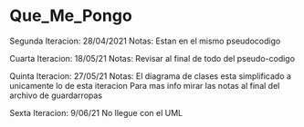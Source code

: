 # Que_Me_Pongo

Segunda Iteracion: 28/04/2021
Notas: Estan en el mismo pseudocodigo

Cuarta Iteracion: 18/05/21
Notas: Revisar al final de todo del pseudo-codigo

Quinta Iteracion: 27/05/21
Notas: El diagrama de clases esta simplificado a unicamente lo de esta iteracion
Para mas info mirar las notas al final del archivo de guardarropas

Sexta Iteracion: 9/06/21 
No llegue con el UML
